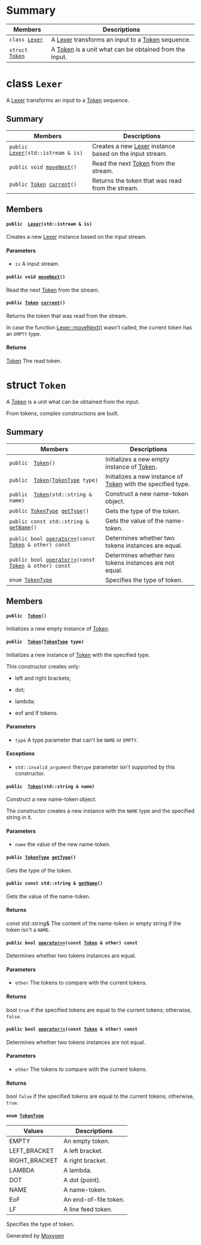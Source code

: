 # Summary

 Members                        | Descriptions                                
--------------------------------|---------------------------------------------
`class `[`Lexer`](#classLexer) | A [Lexer](#classLexer) transforms an input to a [Token](#structToken) sequence.
`struct `[`Token`](#structToken) | A [Token](#structToken) is a unit what can be obtained from the input.

# class `Lexer` 

A [Lexer](#classLexer) transforms an input to a [Token](#structToken) sequence.

## Summary

 Members                        | Descriptions                                
--------------------------------|---------------------------------------------
`public  `[`Lexer`](#classLexer_1a5e36e6c7693052b2fc7ae4baf2620caa)`(std::istream & is)` | Creates a new [Lexer](#classLexer) instance based on the input stream.
`public void `[`moveNext`](#classLexer_1a2b644d8f7a7a48a21142c437b7af2cc2)`()` | Read the next [Token](#structToken) from the stream.
`public `[`Token`](#structToken)` `[`current`](#classLexer_1a9d44d93ff6699aa22a339b13c0618a5a)`()` | Returns the token that was read from the stream.

## Members

#### `public  `[`Lexer`](#classLexer_1a5e36e6c7693052b2fc7ae4baf2620caa)`(std::istream & is)` 

Creates a new [Lexer](#classLexer) instance based on the input stream.

#### Parameters
* `is` A input stream.

#### `public void `[`moveNext`](#classLexer_1a2b644d8f7a7a48a21142c437b7af2cc2)`()` 

Read the next [Token](#structToken) from the stream.

#### `public `[`Token`](#structToken)` `[`current`](#classLexer_1a9d44d93ff6699aa22a339b13c0618a5a)`()` 

Returns the token that was read from the stream.

In case the function [Lexer::moveNext()](#classLexer_1a2b644d8f7a7a48a21142c437b7af2cc2) wasn't called, the current token has an `EMPTY` type.

#### Returns
[Token](#structToken) The read token.

# struct `Token` 

A [Token](#structToken) is a unit what can be obtained from the input.

From tokens, complex constructions are built.

## Summary

 Members                        | Descriptions                                
--------------------------------|---------------------------------------------
`public  `[`Token`](#structToken_1aa3c5868ba4115f3189df6b2ac5b36f39)`()` | Initializes a new empty instance of [Token](#structToken).
`public  `[`Token`](#structToken_1afd199ae9910ff4935f77a88b8d53cdd3)`(`[`TokenType`](#structToken_1ad80928a0dff686ec8d11da0b5d6944a2)` type)` | Initializes a new instance of [Token](#structToken) with the specified type.
`public  `[`Token`](#structToken_1ad1bd94054f25f9778e4573e430b14425)`(std::string & name)` | Construct a new name-token object.
`public `[`TokenType`](#structToken_1ad80928a0dff686ec8d11da0b5d6944a2)` `[`getType`](#structToken_1a65cce9c9c9c0f8cb9192582e5145d8ab)`()` | Gets the type of the token.
`public const std::string & `[`getName`](#structToken_1acacfe72385d5c139d636178a9466bc27)`()` | Gets the value of the name-token.
`public bool `[`operator==`](#structToken_1a20c14983ac6c11ffb89135e2cd91169f)`(const `[`Token`](#structToken)` & other) const` | Determines whether two tokens instances are equal.
`public bool `[`operator!=`](#structToken_1a3d6fe3750ae994b015d0da7a66c5b587)`(const `[`Token`](#structToken)` & other) const` | Determines whether two tokens instances are not equal.
`enum `[`TokenType`](#structToken_1ad80928a0dff686ec8d11da0b5d6944a2) | Specifies the type of token.

## Members

#### `public  `[`Token`](#structToken_1aa3c5868ba4115f3189df6b2ac5b36f39)`()` 

Initializes a new empty instance of [Token](#structToken).

#### `public  `[`Token`](#structToken_1afd199ae9910ff4935f77a88b8d53cdd3)`(`[`TokenType`](#structToken_1ad80928a0dff686ec8d11da0b5d6944a2)` type)` 

Initializes a new instance of [Token](#structToken) with the specified type.

This constructor creates only:

* left and right brackets;

* dot;

* lambda;

* eof and lf tokens.

#### Parameters
* `type` A type parameter that can't be `NAME` or `EMPTY`.

#### Exceptions
* `std::invalid_argument` the`type` parameter isn't supported by this constructor.

#### `public  `[`Token`](#structToken_1ad1bd94054f25f9778e4573e430b14425)`(std::string & name)` 

Construct a new name-token object.

The constructor creates a new instance with the `NAME` type and the specified string in it.

#### Parameters
* `name` the value of the new name-token.

#### `public `[`TokenType`](#structToken_1ad80928a0dff686ec8d11da0b5d6944a2)` `[`getType`](#structToken_1a65cce9c9c9c0f8cb9192582e5145d8ab)`()` 

Gets the type of the token.

#### `public const std::string & `[`getName`](#structToken_1acacfe72385d5c139d636178a9466bc27)`()` 

Gets the value of the name-token.

#### Returns
const std::string& The content of the name-token or empty string if the token isn't a `NAME`.

#### `public bool `[`operator==`](#structToken_1a20c14983ac6c11ffb89135e2cd91169f)`(const `[`Token`](#structToken)` & other) const` 

Determines whether two tokens instances are equal.

#### Parameters
* `other` The tokens to compare with the current tokens. 

#### Returns
bool `true` if the specified tokens are equal to the current tokens; otherwise, `false`.

#### `public bool `[`operator!=`](#structToken_1a3d6fe3750ae994b015d0da7a66c5b587)`(const `[`Token`](#structToken)` & other) const` 

Determines whether two tokens instances are not equal.

#### Parameters
* `other` The tokens to compare with the current tokens. 

#### Returns
bool `false` if the specified tokens are equal to the current tokens; otherwise, `true`.

#### `enum `[`TokenType`](#structToken_1ad80928a0dff686ec8d11da0b5d6944a2) 

 Values                         | Descriptions                                
--------------------------------|---------------------------------------------
EMPTY            | An empty token.
LEFT_BRACKET            | A left bracket.
RIGHT_BRACKET            | A right bracket.
LAMBDA            | A lambda.
DOT            | A dot (point).
NAME            | A name-token.
EoF            | An end-of-file token.
LF            | A line feed token.

Specifies the type of token.

Generated by [Moxygen](https://sourcey.com/moxygen)